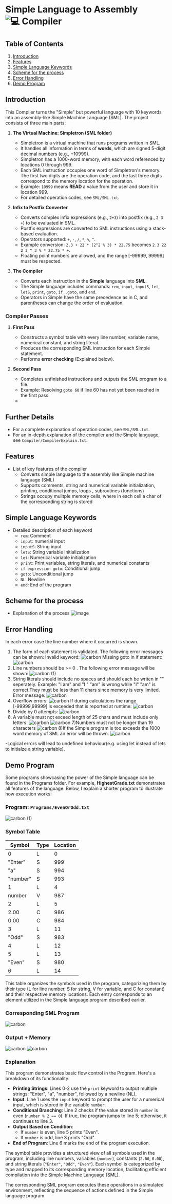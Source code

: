 # Simple Language to Assembly ![💻 Compiler](https://github.com/AlvinKollcaku/Compiler/assets/142890850/def1d7a8-80ea-400d-a689-97aec3a09145)

## Table of Contents
1. [Introduction](#introduction)
2. [Features](#features)
3. [Simple Language Keywords](#simple-language-keywords)
4. [Scheme for the process](#scheme-for-the-process)
5. [Error Handling](#error-handling)
6. [Demo Program](#demo-program)

## Introduction
This Compiler turns the "Simple" but powerful language with 10 keywords into an assembly-like Simple Machine Language (SML). The project consists of three main parts:

1. **The Virtual Machine: Simpletron (SML folder)**
   - Simpletron is a virtual machine that runs programs written in SML.
   - It handles all information in terms of **words**, which are signed 5-digit decimal numbers (e.g., +10999).
   - Simpletron has a 1000-word memory, with each word referenced by locations 0 through 999.
   - Each SML instruction occupies one word of Simpletron's memory. The first two digits are the operation code, and the last three digits correspond to the memory location for the operation.
   - Example: `10999` means **READ** a value from the user and store it in location 999.
   - For detailed operation codes, see `SML/SML.txt`.

2. **Infix to Postfix Converter**
   - Converts complex infix expressions (e.g., `2+3`) into postfix (e.g., `2 3 +`) to be evaluated in SML.
   - Postfix expressions are converted to SML instructions using a stack-based evaluation.
   - Operators supported: `+`, `-`, `/`, `*`, `%`, `^`.
   - Example conversion: `2.3 + 22 * (2^2 % 3) * 22.75` becomes `2.3 22 2 2 ^ 3 % * 22.75 * +`.
   - Floating point numbers are allowed, and the range [-99999, 99999] must be respected.

3. **The Compiler**
   - Converts each instruction in the **Simple** language into **SML**.
   - The Simple language includes commands: `rem`, `input`, `inputS`, `let`, `letS`, `print`, `goto`, `if..goto`, and `end`.
   - Operators in Simple have the same precedence as in C, and parentheses can change the order of evaluation.

### Compiler Passes
1. **First Pass**
   - Constructs a symbol table with every line number, variable name, numerical constant, and string literal.
   - Produces the corresponding SML instruction for each Simple statement.
   - Performs **error checking** (Explained below).

2. **Second Pass**
   - Completes unfinished instructions and outputs the SML program to a file.
   - Example: Resolving `goto 60` if line 60 has not yet been reached in the first pass.
   - 
## Further Details
- For a complete explanation of operation codes, see `SML/SML.txt`.
- For an in-depth explanation of the compiler and the Simple language, see `Compiler/CompilerExplain.txt`.
  
## Features
- List of key features of the compiler
  - Converts simple language to the assembly like Simple machine language (SML)
  - Supports comments, string and numerical variable initialization, printing, conditional jumps, loops , subroutines (functions)
  - Strings occupy mulitple memory cells, where in each cell a char of the corresponding string is stored
    
## Simple Language Keywords
- Detailed description of each keyword
  - `rem`: Comment
  - `input`: numerial input
  - `inputS`: String input
  - `letS`: String variable initialization
  - `let`: Numerical variable initialization
  - `print`: Print variables, string literals, and numerical constants
  - `if expression goto`: Conditional jump
  - `goto`: Unconditional jump
  - `NL`: Newline
  - `end`: End of the program
    
## Scheme for the process
- Explanation of the process
![image](https://github.com/AlvinKollcaku/Compiler/assets/142890850/b5c260c0-e983-40ee-a309-8c2cd1a74eef)

## Error Handling
In each error case the line number where it occurred is shown.
1) The form of each statement is validated. The following error messages can be shown:
   Invalid keyword: ![carbon](https://github.com/AlvinKollcaku/Compiler/assets/142890850/0bf16455-9e84-4cfb-9ae7-36505043b784)
   Missing goto in if statement: ![carbon](https://github.com/AlvinKollcaku/Compiler/assets/142890850/fd653578-57ed-4faa-bfb1-9538e3b9cadf)
2) Line numbers should be >= 0 . The following error message will be shown:
  ![carbon (1)](https://github.com/AlvinKollcaku/Compiler/assets/142890850/58d2ad86-3aa2-4957-aa0e-7f07ffbbb045)
3) String literals should include no spaces and should each be writen in "" seperately. Example: "I am" and "I " "am" is wrong while "I" "am" is correct.They must be less than 11 chars since memory is very limited. Error message:
   ![carbon](https://github.com/AlvinKollcaku/Compiler/assets/142890850/f8316f13-b7c9-4116-af93-0bae10bf4f54)
4) Overflow errors:
   ![carbon](https://github.com/AlvinKollcaku/Compiler/assets/142890850/f14809d2-579f-476f-b447-1d14a3f499c2)
   If during calculations the range [-99999,99999] is exceeded that is reported at runtime:
   ![carbon](https://github.com/AlvinKollcaku/Compiler/assets/142890850/50e7f4e1-c999-4aa2-b200-4d6427b01cb9)
5) Divide by 0 attempts:
   ![carbon](https://github.com/AlvinKollcaku/Compiler/assets/142890850/f57905ea-6647-4886-8a24-0f2435752d52)
6) A variable must not exceed length of 25 chars and must include only letters:
   ![carbon](https://github.com/AlvinKollcaku/Compiler/assets/142890850/6a91c61e-1fe0-4787-9b59-450349396370)
   ![carbon](https://github.com/AlvinKollcaku/Compiler/assets/142890850/4b891476-ba04-45d5-9750-0641baa466a1)
7)Numbers must not be longer than 19 characters
  ![carbon](https://github.com/AlvinKollcaku/Compiler/assets/142890850/d8d02447-7f0e-4321-bdf5-1bc6f29e667c)
8)If the Simple program is too exceeds the 1000 word memory of SML an error will be thrown.
  ![carbon](https://github.com/AlvinKollcaku/Compiler/assets/142890850/2cff957f-f7d9-4fb7-9c78-fb8a45641d7c)

-Logical errors will lead to undefined behaviour(e.g. using let instead of lets to initialze a string variable).

## Demo Program

Some programs showcasing the power of the Simple language can be found in the Programs folder. For example, **HighestGrade.txt** demonstrates all features of the language. Below, I explain a shorter program to illustrate how execution works:

### Program: `Programs/EvenOrOdd.txt`
![carbon (1)](https://github.com/AlvinKollcaku/Compiler/assets/142890850/e8407b8e-d95a-4baa-a9ca-50858a2ae2e4)

### Symbol Table

| Symbol   | Type | Location |
|----------|------|----------|
| 0        | L    | 0        |
| "Enter"  | S    | 999      |
| "a"      | S    | 994      |
| "number" | S    | 993      |
| 1        | L    | 4        |
| number   | V    | 987      |
| 2        | L    | 5        |
| 2.00     | C    | 986      |
| 0.00     | C    | 984      |
| 3        | L    | 11       |
| "Odd"    | S    | 983      |
| 4        | L    | 12       |
| 5        | L    | 13       |
| "Even"   | S    | 980      |
| 6        | L    | 14       |

This table organizes the symbols used in the program, categorizing them by their type (L for line number, S for string, V for variable, and C for constant) and their respective memory locations. Each entry corresponds to an element utilized in the Simple language program described earlier.

### Corresponding SML Program

![carbon](https://github.com/AlvinKollcaku/Compiler/assets/142890850/9d3ff984-fb61-420b-94c5-4cfe93ac5977)

### Output + Memory 
![carbon](https://github.com/AlvinKollcaku/Compiler/assets/142890850/d7d4f461-2003-43ce-953b-162a9ff57bb1)
![carbon](https://github.com/AlvinKollcaku/Compiler/assets/142890850/5e016592-f77f-400c-a1ba-ffa234e1f70c)

### Explanation

This program demonstrates basic flow control in the Program. Here's a breakdown of its functionality:

- **Printing Strings**: Lines 0-2 use the `print` keyword to output multiple strings: "Enter", "a", "number", followed by a newline (NL).
- **Input**: Line 1 uses the `input` keyword to prompt the user for a numerical input, which is stored in the variable `number`.
- **Conditional Branching**: Line 2 checks if the value stored in `number` is even (`number % 2 == 0`). If true, the program jumps to line 5; otherwise, it continues to line 3.
- **Output Based on Condition**: 
  - If `number` is even, line 5 prints "Even".
  - If `number` is odd, line 3 prints "Odd".
- **End of Program**: Line 6 marks the end of the program execution.

The symbol table provides a structured view of all symbols used in the program, including line numbers, variables (`number`), constants (`2.00`, `0.00`), and string literals (`"Enter"`, `"Odd"`, `"Even"`). Each symbol is categorized by type and mapped to its corresponding memory location, facilitating efficient compilation into the Simple Machine Language (SML).

The corresponding SML program executes these operations in a simulated environment, reflecting the sequence of actions defined in the Simple language program.






